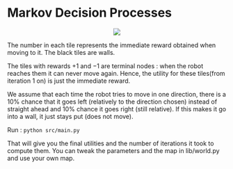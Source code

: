 # Markov Decision Processes 

<p align="center">
<img src="https://raw.githubusercontent.com/master-coro/artin-markov/master/res/mdp.png">
</p>
The number in each tile represents the immediate reward obtained when moving to it. The black tiles are walls.

The tiles with rewards +1 and −1 are terminal nodes : when the robot reaches them it can never move again. Hence, the utility for these tiles(from iteration 1 on) is just the immediate reward. 
 
We assume that each time the robot tries to move in one direction, there is a 10% chance that it goes left (relatively to the direction chosen) instead of straight ahead and 10% chance it goes right (still relative). If this makes it go into a wall, it just stays put (does not move).

Run :
```python src/main.py```

That will give you the final utilities and the number of iterations it took to compute them. You can tweak the parameters and the map in lib/world.py and use your own map.

